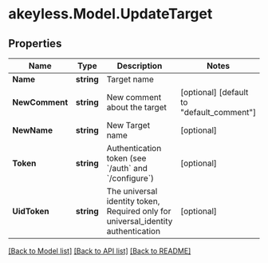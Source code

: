 # akeyless.Model.UpdateTarget
## Properties

Name | Type | Description | Notes
------------ | ------------- | ------------- | -------------
**Name** | **string** | Target name | 
**NewComment** | **string** | New comment about the target | [optional] [default to "default_comment"]
**NewName** | **string** | New Target name | [optional] 
**Token** | **string** | Authentication token (see &#x60;/auth&#x60; and &#x60;/configure&#x60;) | [optional] 
**UidToken** | **string** | The universal identity token, Required only for universal_identity authentication | [optional] 

[[Back to Model list]](../README.md#documentation-for-models) [[Back to API list]](../README.md#documentation-for-api-endpoints) [[Back to README]](../README.md)

